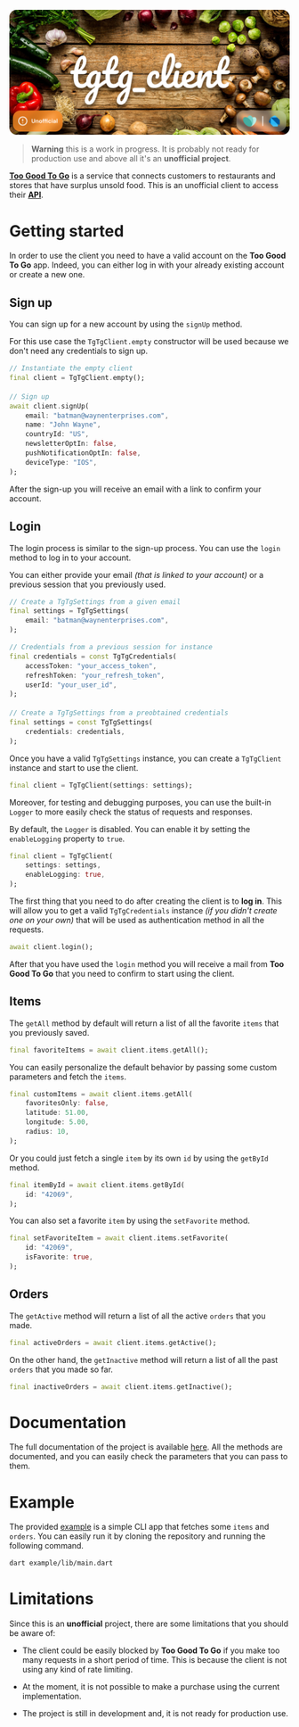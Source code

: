 ![alt Banner of the tgtg_client project](https://raw.githubusercontent.com/Azzeccagarbugli/tgtg_client/main/assets/banner.png)

> **Warning**
> this is a work in progress. It is probably not ready for production use and above all it's an **unofficial project**.

[**Too Good To Go**](https://toogoodtogo.com/en-us) is a service that connects customers to restaurants and stores that have surplus unsold food. This is an unofficial client to access their [**API**](https://apptoogoodtogo.com/swagger-ui.html).

# Getting started

In order to use the client you need to have a valid account on the **Too Good To Go** app. Indeed, you can either log in with your already existing account or create a new one.

## Sign up

You can sign up for a new account by using the `signUp` method.

For this use case the `TgTgClient.empty` constructor will be used because we don't need any credentials to sign up.

```dart
// Instantiate the empty client
final client = TgTgClient.empty();

// Sign up
await client.signUp(
    email: "batman@waynenterprises.com",
    name: "John Wayne",
    countryId: "US",
    newsletterOptIn: false,
    pushNotificationOptIn: false,
    deviceType: "IOS",
);
```

After the sign-up you will receive an email with a link to confirm your account.

## Login

The login process is similar to the sign-up process. You can use the `login` method to log in to your account.

You can either provide your email _(that is linked to your account)_ or a previous session that you previously used.

```dart
// Create a TgTgSettings from a given email
final settings = TgTgSettings(
    email: "batman@waynenterprises.com",
);
```

```dart
// Credentials from a previous session for instance
final credentials = const TgTgCredentials(
    accessToken: "your_access_token",
    refreshToken: "your_refresh_token",
    userId: "your_user_id",
);

// Create a TgTgSettings from a preobtained credentials
final settings = const TgTgSettings(
    credentials: credentials,
);
```

Once you have a valid `TgTgSettings` instance, you can create a `TgTgClient` instance and start to use the client.

```dart
final client = TgTgClient(settings: settings);
```

Moreover, for testing and debugging purposes, you can use the built-in `Logger` to more easily check the status of requests and responses.

By default, the `Logger` is disabled. You can enable it by setting the `enableLogging` property to `true`.

```dart
final client = TgTgClient(
    settings: settings,
    enableLogging: true,
);
```

The first thing that you need to do after creating the client is to **log in**. This will allow you to get a valid `TgTgCredentials` instance _(if you didn't create one on your own)_ that will be used as authentication method in all the requests.

```dart
await client.login();
```

After that you have used the `login` method you will receive a mail from **Too Good To Go** that you need to confirm to start using the client.

## Items

The `getAll` method by default will return a list of all the favorite `items` that you previously saved.

```dart
final favoriteItems = await client.items.getAll();
```

You can easily personalize the default behavior by passing some custom parameters and fetch the `items`.

```dart
final customItems = await client.items.getAll(
    favoritesOnly: false,
    latitude: 51.00,
    longitude: 5.00,
    radius: 10,
);
```

Or you could just fetch a single `item` by its own `id` by using the `getById` method.

```dart
final itemById = await client.items.getById(
    id: "42069",
);
```

You can also set a favorite `item` by using the `setFavorite` method.

```dart
final setFavoriteItem = await client.items.setFavorite(
    id: "42069",
    isFavorite: true,
);
```

## Orders

The `getActive` method will return a list of all the active `orders` that you made.

```dart
final activeOrders = await client.items.getActive();
```

On the other hand, the `getInactive` method will return a list of all the past `orders` that you made so far.

```dart
final inactiveOrders = await client.items.getInactive();
```

# Documentation

The full documentation of the project is available [here](https://pub.dev/documentation/tgtg_client/latest/). All the methods are documented, and you can easily check the parameters that you can pass to them.

# Example

The provided [example](https://github.com/Azzeccagarbugli/tgtg_client/blob/main/example/lib/main.dart) is a simple CLI app that fetches some `items` and `orders`. You can easily run it by cloning the repository and running the following command.

```bash
dart example/lib/main.dart
```

# Limitations

Since this is an **unofficial** project, there are some limitations that you should be aware of:

- The client could be easily blocked by **Too Good To Go** if you make too many requests in a short period of time. This is because the client is not using any kind of rate limiting.

- At the moment, it is not possible to make a purchase using the current implementation.

- The project is still in development and, it is not ready for production use.
